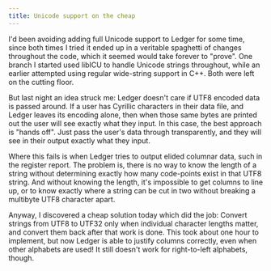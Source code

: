 ```yaml
---
title: Unicode support on the cheap
---
```


I'd been avoiding adding full Unicode support to Ledger for some time, since both times I tried it ended up in a veritable spaghetti of changes throughout the code, which it seemed would take forever to "prove".  One branch I started used libICU to handle Unicode strings throughout, while an earlier attempted using regular wide-string support in C++.  Both were left on the cutting floor.

<!--more-->
But last night an idea struck me: Ledger doesn't care if UTF8 encoded data is passed around.  If a user has Cyrillic characters in their data file, and Ledger leaves its encoding alone, then when those same bytes are printed out the user will see exactly what they input.  In this case, the best approach is "hands off".  Just pass the user's data through transparently, and they will see in their output exactly what they input.

Where this fails is when Ledger tries to output elided columnar data, such in the register report.  The problem is, there is no way to know the length of a string without determining exactly how many code-points exist in that UTF8 string.  And without knowing the length, it's impossible to get columns to line up, or to know exactly where a string can be cut in two without breaking a multibyte UTF8 character apart.

Anyway, I discovered a cheap solution today which did the job: Convert strings from UTF8 to UTF32 only when individual character lengths matter, and convert them back after that work is done.  This took about one hour to implement, but now Ledger is able to justify columns correctly, even when other alphabets are used!  It still doesn't work for right-to-left alphabets, though.

